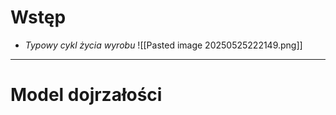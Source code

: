 
# Wstęp

- *Typowy cykl życia wyrobu*
![[Pasted image 20250525222149.png]]

---

# Model dojrzałości 
